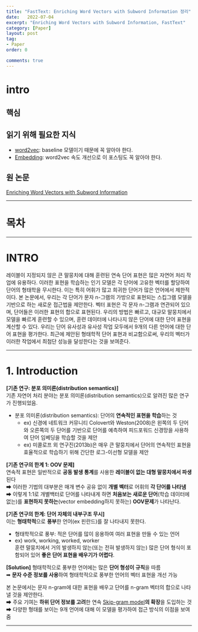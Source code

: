 ```yaml
---
title: "FastText: Enriching Word Vectors with Subword Information 정리"
date:   2022-07-04
excerpt: "Enriching Word Vectors with Subword Information, FastText"
category: [Paper]
layout: post
tag:
- Paper
order: 0

comments: true
---
```


# intro
 
      

## 핵심  

## 읽기 위해 필요한 지식
* [word2vec](https://yerimoh.github.io/DL14/): baseline 모델이기 때문에 꼭 알아야 한다.        
* [Embedding](https://yerimoh.github.io/DL15/): word2vec 속도 개선으로 이 포스팅도 꼭 알아야 한다.      

## 원 논문
[Enriching Word Vectors with Subword Information](https://arxiv.org/pdf/1607.04606.pdf)

---

# 목차  


---


# INTRO

레이블이 지정되지 않은 큰 말뭉치에 대해 훈련된 연속 단어 표현은 많은 자연어 처리 작업에 유용하다. 이러한 표현을 학습하는 인기 모델은 각 단어에 고유한 벡터를 할당하여 단어의 형태학을 무시한다. 이는 특히 어휘가 많고 희귀한 단어가 많은 언어에서 제한적이다. 본 논문에서, 우리는 각 단어가 문자 n-그램의 가방으로 표현되는 스킵그램 모델을 기반으로 하는 새로운 접근법을 제안한다. 벡터 표현은 각 문자 n-그램과 연관되어 있으며, 단어들은 이러한 표현의 합으로 표현된다. 우리의 방법은 빠르고, 대규모 말뭉치에서 모델을 빠르게 훈련할 수 있으며, 훈련 데이터에 나타나지 않은 단어에 대한 단어 표현을 계산할 수 있다. 우리는 단어 유사성과 유사성 작업 모두에서 9개의 다른 언어에 대한 단어 표현을 평가한다. 최근에 제안된 형태학적 단어 표현과 비교함으로써, 우리의 벡터가 이러한 작업에서 최첨단 성능을 달성한다는 것을 보여준다.

----


# **1. Introduction** 

**[기존 연구: 분포 의미론(distribution semantics)]**    
기존 자연어 처리 분야는 분포 의미론(distribution semantics)으로 알려진 많은 연구가 진행되었음.       
* 분포 의미론(distribution semantics): 단어의 **연속적인 표현을 학습**하는 것      
   * ex) 신경에 네트워크 커뮤니티 Colovert와 Weston(2008)은 왼쪽의 두 단어와 오른쪽의 두 단어를 기반으로 단어를 예측하여 피드포워드 신경망을 사용하여 단어 임베딩을 학습할 것을 제안    
   * ex) 미콜로프 외 연구진(2013b)은 매우 큰 말뭉치에서 단어의 연속적인 표현을 효율적으로 학습하기 위해 간단한 로그-이선형 모델을 제안  


**[기존 연구의 한계 1: OOV 문제]**    
연속적 표현은 일반적으로 **공동 발생 통계**를 사용한 **레이블이 없는 대형 말뭉치에서 파생**된다    
➡ 이러한 기법의 대부분은 매개 변수 공유 없이 **개별 벡터**로 어휘의 **각 단어를 나타냄**      
➡ 이렇게 1:1로 개별백터로 단어를 나타내게 하면 **처음보는 새로운 단어**(학습 데이터에 없는)를 **표현하지 못하는**(vector embedding하지 못하는) **OOV문제**가 나타난다.      

 
   


**[기존 연구의 한계: 단어 자체의 내부구조 무시]**    
이는 **형태학적**으로 **풍부**한 언어(ex 핀란드)를 잘 나타내지 못한다.       
+ 형태학적으로 풍부: 적은 단어를 많이 응용하여 여러 표현을 만들 수 있는 언어         
+ ex) work, working, worked, worker      
훈련 말뭉치에서 거의 발생하지 않는(또는 전혀 발생하지 않는) 많은 단어 형식이 포함되어 있어 **좋은 단어 표현을 배우기가 어렵다**.          


**[Solution]**
형태학적으로 풍부한 언어에는  많은 **단어 형성이 규칙**을 따름     
➡ **문자 수준 정보를 사용**하여 형태학적으로 풍부한 언어의 벡터 표현을 개선 가능     

본 논문에서는 문자 n-gram에 대한 표현을 배우고 단어를 n-gram 벡터의 합으로 나타낼 것을 제안한다.      
➡ 주요 기여는 **하위 단어 정보를 고려**한 연속 [Skip-gram model](https://yerimoh.github.io/DL14/#skip-gram-%EB%AA%A8%EB%8D%B8)**의 확장**을 도입하는 것     
➡ 다양한 형태를 보이는 9개 언어에 대해 이 모델을 평가하여 접근 방식의 이점을 보여줌        



-----



